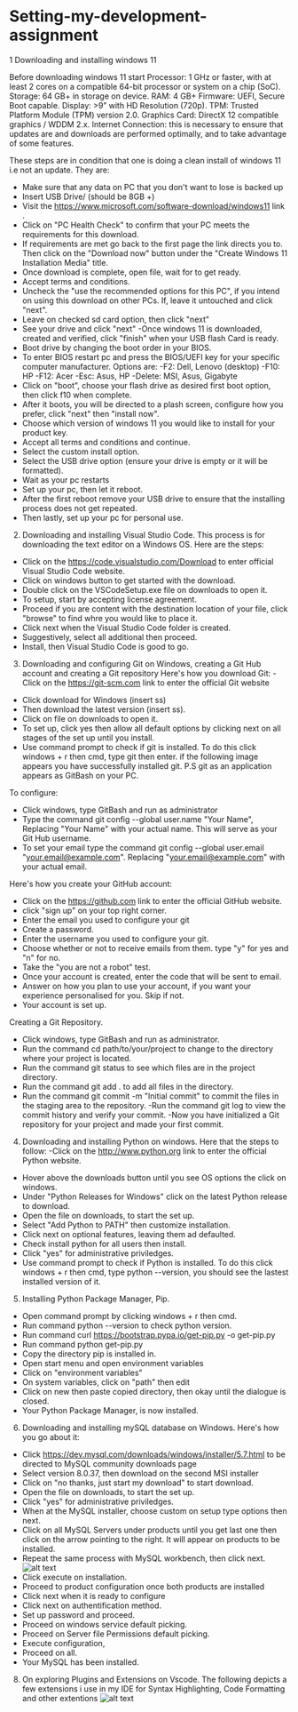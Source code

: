 # Setting-my-development-assignment
1 Downloading and installing windows 11

Before downloading windows 11 start
Processor: 1 GHz or faster, with at least 2 cores on a compatible 64-bit processor or system on a chip (SoC).
Storage: 64 GB+ in storage on device.
RAM: 4 GB+
Firmware: UEFI, Secure Boot capable.
Display: >9” with HD Resolution (720p).
TPM: Trusted Platform Module (TPM) version 2.0.
Graphics Card: DirectX 12 compatible graphics / WDDM 2.x.
Internet Connection: this is necessary to ensure that updates are and downloads are performed optimally, and to take advantage of some features.

These steps are in condition that one is doing a clean install of windows 11 i.e not an update.
They are:
- Make sure that any data on PC that you don't want to lose is backed up
- Insert USB Drive/ (should be 8GB +)
- Visit the https://www.microsoft.com/software-download/windows11 link .
- Click on "PC Health Check" to confirm that your PC meets the requirements for this download.
- If requirements are met go back to the first page the link directs you to. Then click on the "Download now" button under the "Create Windows 11 Installation Media" title.
- Once download is complete, open file, wait for to get ready.
- Accept terms and conditions.
- Uncheck the "use the recommended options for this PC", if you intend on using this download on other PCs. If, leave it untouched and click "next".
- Leave on checked sd card option, then click "next"
- See your drive and click "next"
-Once windows 11 is downloaded, created and verified, click "finish" when your USB flash Card is ready.
- Boot drive by changing the boot order in your BIOS.
- To enter BIOS restart pc and press the BIOS/UEFI key for your specific computer manufacturer. Options are:
-F2: Dell, Lenovo (desktop)
-F10: HP
-F12: Acer
-Esc: Asus, HP
-Delete: MSI, Asus, Gigabyte
- Click on "boot", choose your flash drive as desired first boot option, then click f10 when complete.
- After it boots, you will be directed to a plash screen, configure how you prefer, click "next" then "install now".
- Choose which version of windows 11 you would like to install for your product key.
- Accept all terms and conditions and continue.
- Select the custom install option. 
-  Select the USB drive option (ensure your drive is empty or it will be formatted).
- Wait as your pc restarts
- Set up your pc, then let it reboot.
- After the first reboot remove your USB drive to ensure that the installing process does not get repeated.
- Then lastly, set up your pc for personal use.

2. Downloading and installing Visual Studio Code.
This process is for downloading the text editor on a Windows OS.
Here are the steps:
- Click on the https://code.visualstudio.com/Download to enter official Visual Studio Code website.
- Click on windows button to get started with the download.
- Double click on the VSCodeSetup.exe file on downloads to open it.
- To setup, start by accepting license agreement.
- Proceed if you are content with the destination location of your file, click "browse" to find whre you would like to place it. 
- Click next when the Visual Studio Code folder is created.
- Suggestively, select all additional then proceed.
- Install, then Visual Studio Code is good to go.

3. Downloading and configuring Git on Windows, creating a Git Hub account and creating a Git repository
Here's how you download Git:
-Click on the https://git-scm.com link to enter the official Git website
- Click download for Windows (insert ss)
- Then download the latest version (insert ss).
- Click on file on downloads to open it. 
- To set up, click yes then allow all default options by clicking next on all stages of the  set up until you install.
- Use command prompt to check if git is installed. To do this click windows + r then cmd, type git then enter. if the following image appears you have successfully installed git. 
P.S git as an application appears as GitBash on your PC.

To configure:
- Click windows, type GitBash and run as administrator
- Type the command git config --global user.name "Your Name", Replacing "Your Name" with your actual name. This will serve as your Git Hub username.
- To set your email type the command git config --global user.email "your.email@example.com".  Replacing "your.email@example.com" with your actual email.

Here's how you create your GitHub account:
- Click on the https://github.com link to enter the official GitHub website.
- click "sign up" on your top right corner.
- Enter the email you used to configure your git
- Create a password.
- Enter the username you used to configure your git.
- Choose whether or not to receive emails from them. type "y" for yes and "n" for no.
- Take the "you are not a robot" test.
- Once your account is created, enter the code that will be sent to email.
- Answer on how you plan to use your account, if you want your experience personalised for you. Skip if not.
- Your account is set up.

 Creating a Git Repository.
- Click windows, type GitBash and run as administrator.
- Run the command cd path/to/your/project to change to the directory where your project is located.
- Run the command git status to see which files are in the project directory.
- Run the command git add . to add all files in the directory.
- Run the command git commit -m "Initial commit" to commit the files in the staging area to the repository.
-Run the command git log to view the commit history and verify your commit.
-Now you have initialized a Git repository for your project and made your first commit.

4. Downloading and installing Python on windows.
Here that the steps to follow:
-Click on the http://www.python.org link to enter the official Python website.
- Hover above the downloads button until you see OS options the click on windows.
- Under "Python Releases for Windows" click on the latest Python release to download.
- Open the file on downloads, to start the set up.
- Select "Add Python to PATH" then customize installation.
- Click next on optional features, leaving them ad defaulted.
- Check install python for all users then install.
- Click "yes" for administrative priviledges.
- Use command prompt to check if Python is installed. To do this click windows + r then cmd, type python --version, you should see the lastest installed version of it. 

5. Installing Python Package Manager, Pip.
- Open command prompt by clicking windows + r then cmd.
- Run command python --version to check python version.
- Run command curl https://bootstrap.pypa.io/get-pip.py -o get-pip.py
- Run command python get-pip.py
- Copy the directory pip is installed in. 
- Open start menu and open environment variables
- Click on "environment variables"
- On system variables, click on "path" then edit
- Click on new then paste copied directory, then okay until the dialogue is closed.
- Your Python Package Manager, is now installed.

6. Downloading and installing mySQL database on Windows.
Here's how you go about it:
- Click https://dev.mysql.com/downloads/windows/installer/5.7.html to be directed to MySQL community downloads page 
- Select version 8.0.37, then download on the second MSI installer
- Click on "no thanks, just start my download" to start download.
-  Open the file on downloads, to start the set up.
- Click "yes" for administrative priviledges.
- When at the MySQL installer, choose custom on setup type options then next.
- Click on all MySQL Servers under products until you get last one then click on the arrow pointing to the right. It will appear on products to be installed.
- Repeat the same process with  MySQL workbench, then click next.
![alt text](<WhatsApp Image 2024-06-23 at 18.36.01_54797bf7.jpg>)
- Click execute on installation.
- Proceed to product configuration once both products are installed
- Click next when it is ready to configure
- Click next on authentification method.
- Set up password and proceed.
- Proceed on windows service default picking.
- Proceed on Server file Permissions default picking.
- Execute configuration,
- Proceed on all.
- Your MySQL has been installed.

8. On exploring Plugins and Extensions on Vscode.
The  following depicts a few extensions i use in my IDE for 
Syntax Highlighting, Code Formatting and other extentions
![alt text](<Screenshot (7)-1.png>) 
 
